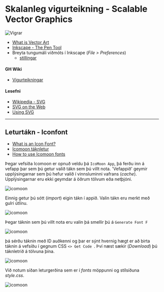 # Skalanleg vigurteikning  - Scalable Vector Graphics

![Vigrar](myndir/pen_tool_usage.webp)

- [What is Vector Art](https://www.linearity.io/blog/what-is-vector-art/)
- [Inkscape - The Pen Tool](https://inkscape-manuals.readthedocs.io/en/latest/pen-tool.html)
- Breyta tungumáli viðmóts í Inkscape (_File > Preferences_)
  - [stillingar](myndir/kjorstillingar-preferences.jpg)

#### GH Wiki

- [Vigurteikningar](https://github.com/vefhonnun/24H-verkefni/wiki#skalanleg-vigurteikning---scalable-vector-graphics)

#### Lesefni

* [Wikipedia - SVG](https://en.wikipedia.org/wiki/SVG)
* [SVG on the Web](https://svgontheweb.com/)
* [Using SVG](https://css-tricks.com/using-svg/)

---

## Leturtákn - Iconfont

* [What is an Icon Font?](https://designshack.net/articles/typography/what-is-an-icon-font/)
* [Icomoon táknletur](https://icomoon.io/)
* [How to use Icomoon fonts](http://chipcullen.com/how-to-use-icomoon-and-icon-fonts-part-1-basic-usage/)

Þegar vefsíða Icomoon er opnuð veldu þá ` IcoMoon App `, þá ferðu inn á vefapp þar sem þú getur valið tákn sem þú villt nota. 'Vefappið' geymir upplýsingarnar sem þú hefur valið í vinnsluminni vafrans (_cache_). Upplýsingarnar eru ekki geymdar á öðrum tölvum eða netþjóni.

![icomoon](myndir/icomoon1.jpg)

 Einnig getur þú sótt (_import_) eigin tákn í appið. Valin tákn eru merkt með gulri útlínu.

![icomoon](myndir/icomoon.jpg)

Þegar táknin sem þú villt nota eru valin þá smellir þú á ` Generate Font F `

![icomoon](myndir/icomoon2.jpg)

þá sérðu táknin með ID auðkenni og þar er sýnt hvernig hægt er að birta táknin á vefsíðu í gegnum CSS `<> Get Code `. Því næst sækir (_Download_) þú táknletrið á tölvuna þína.

![icomoon](myndir/icomoon3.jpg)

Við notum síðan leturgerðina sem er í _fonts_ möppunni og stílsíðuna _style.css_.

![icomoon](myndir/icomoon4.jpg)




